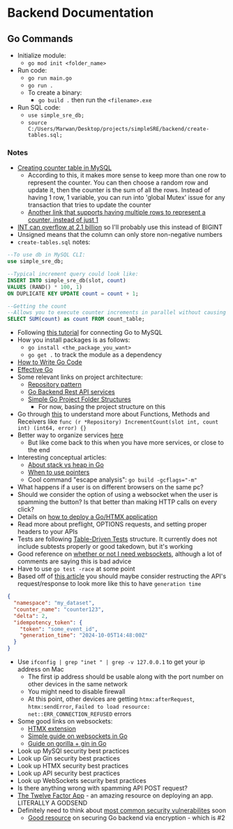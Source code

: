 # Backend Documentation

## Go Commands

- Initialize module:
  - `go mod init <folder_name>`
- Run code:
  - `go run main.go`
  - `go run .`
  - To create a binary:
    - `go build .` then run the `<filename>.exe`
- Run SQL code:
  - `use simple_sre_db;`
  - `source C:/Users/Marwan/Desktop/projects/simpleSRE/backend/create-tables.sql;`

### Notes

- [Creating counter table in MySQL](https://dba.stackexchange.com/questions/51736/counter-table-in-mysql)
  - According to this, it makes more sense to keep more than one row to represent the counter. You can then choose a random row and update it, then the counter is the sum of all the rows. Instead of having 1 row, 1 variable, you can run into 'global Mutex' issue for any transaction that tries to update the counter
  - [Another link that supports having multiple rows to represent a counter, instead of just 1](https://planetscale.com/blog/the-slotted-counter-pattern)
- [INT can overflow at 2.1 billion](https://stackoverflow.com/questions/47567287/bigint-signed-vs-unsigned) so I'll probably use this instead of BIGINT
- Unsigned means that the column can only store non-negative numbers
- `create-tables.sql` notes:

```sql
--To use db in MySQL CLI:
use simple_sre_db;

--Typical increment query could look like:
INSERT INTO simple_sre_db(slot, count)
VALUES (RAND() * 100, 1)
ON DUPLICATE KEY UPDATE count = count + 1;

--Getting the count
--Allows you to execute counter increments in parallel without causing contention and affecting concurrency
SELECT SUM(count) as count FROM count_table;

```

- Following [this tutorial](https://go.dev/doc/tutorial/database-access) for connecting Go to MySQL
- How you install packages is as follows:
  - `go install <the_package_you_want>`
  - `go get .` to track the module as a dependency
- [How to Write Go Code](https://go.dev/doc/code)
- [Effective Go](https://go.dev/doc/effective_go)
- Some relevant links on project architecture:
  - [Repository pattern](https://threedots.tech/post/repository-pattern-in-go/)
  - [Go Backend Rest API services](https://medium.com/@janishar.ali/how-to-architecture-good-go-backend-rest-api-services-14cc4730c05b)
  - [Simple Go Project Folder Structures](https://medium.com/@smart_byte_labs/organize-like-a-pro-a-simple-guide-to-go-project-folder-structures-e85e9c1769c2)
    - For now, basing the project structure on this
- Go through [this](https://go.dev/tour/methods/1) to understand more about Functions, Methods and Receivers like `func (r *Repository) IncrementCount(slot int, count int) (int64, error) {}`
- Better way to organize services [here](https://medium.com/@ott.kristian/how-i-structure-services-in-go-19147ad0e6bd)
  - But like come back to this when you have more services, or close to the end
- Interesting conceptual articles:
  - [About stack vs heap in Go](https://medium.com/eureka-engineering/understanding-allocations-in-go-stack-heap-memory-9a2631b5035d)
  - [When to use pointers](https://medium.com/@meeusdylan/when-to-use-pointers-in-go-44c15fe04eac)
  - Cool command "escape analysis": `go build -gcflags="-m"`
- What happens if a user is on different browsers on the same pc?
- Should we consider the option of using a websocket when the user is spamming the button? Is that better than making HTTP calls on every click?
- Details on [how to deploy a Go/HTMX application](https://community.aws/content/2hYjbCwWyM3KAuR77j9DqE1P4p7/deploying-a-go-application-with-htmx-to-aws-elastic-beanstalk-a-step-by-step-guide?lang=en)
- Read more about preflight, OPTIONS requests, and setting proper headers to your APIs
- Tests are following [Table-Driven Tests](https://go.dev/wiki/TableDrivenTests) structure. It currently does not include subtests properly or good takedown, but it's working
- Good reference on [whether or not I need websockets](https://hntrl.io/posts/you-dont-need-websockets/), although a lot of comments are saying this is bad advice
- Have to use `go test -race` at some point
- Based off of [this article](https://netflixtechblog.com/netflixs-distributed-counter-abstraction-8d0c45eb66b2) you should maybe consider restructing the API's request/response to look more like this to have `generation time`

```json
{
  "namespace": "my_dataset",
  "counter_name": "counter123",
  "delta": 2,
  "idempotency_token": { 
    "token": "some_event_id",
    "generation_time": "2024-10-05T14:48:00Z"
  }
}
```

- Use `ifconfig | grep "inet " | grep -v 127.0.0.1` to get your ip address on Mac
  - The first ip address should be usable along with the port number on other devices in the same network
  - You might need to disable firewall
  - At this point, other devices are getting `htmx:afterRequest`, `htmx:sendError`, `Failed to load resource: net::ERR_CONNECTION_REFUSED` errors
- Some good links on websockets:
  - [HTMX extension](https://htmx.org/extensions/ws/)
  - [Simple guide on websockets in Go](https://medium.com/wisemonks/implementing-websockets-in-golang-d3e8e219733b)
  - [Guide on gorilla + gin in Go](https://medium.com/@abhishekranjandev/building-a-production-grade-websocket-for-notifications-with-golang-and-gin-a-detailed-guide-5b676dcfbd5a)
- Look up MySQl security best practices
- Look up Gin security best practices
- Look up HTMX security best practices
- Look up API security best practices
- Look up WebSockets security best practices
- Is there anything wrong with spamming API POST request?
- [The Twelve Factor App](https://12factor.net/) - an amazing resource on deploying an app. LITERALLY A GODSEND
- Definitely need to think about [most common security vulnerabilites](https://owasp.org/www-project-top-ten/) soon
  - [Good resource](https://senowijayanto.medium.com/securing-your-go-backend-encryption-vulnerability-prevention-and-more-3fc980f45a8f) on securing Go backend via encryption - which is #2
